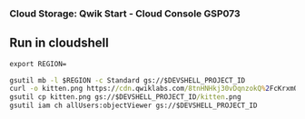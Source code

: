 ### Cloud Storage: Qwik Start - Cloud Console GSP073 
## Run in cloudshell
```cmd
export REGION=

gsutil mb -l $REGION -c Standard gs://$DEVSHELL_PROJECT_ID
curl -o kitten.png https://cdn.qwiklabs.com/8tnHNHkj30vDqnzokQ%2FcKrxmOLoxgfaswd9nuZkEjd8%3D
gsutil cp kitten.png gs://$DEVSHELL_PROJECT_ID/kitten.png
gsutil iam ch allUsers:objectViewer gs://$DEVSHELL_PROJECT_ID
```
